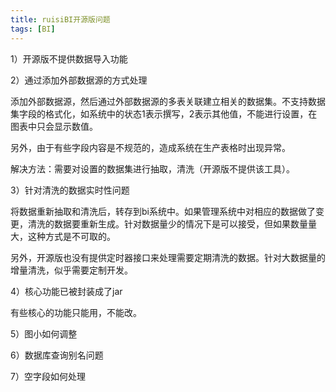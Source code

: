 ```yaml
---
title: ruisiBI开源版问题
tags: [BI]
---
```


1）开源版不提供数据导入功能

2）通过添加外部数据源的方式处理

添加外部数据源，然后通过外部数据源的多表关联建立相关的数据集。不支持数据集字段的格式化，如系统中的状态1表示撰写，2表示其他值，不能进行设置，在图表中只会显示数值。

另外，由于有些字段内容是不规范的，造成系统在生产表格时出现异常。

解决方法：需要对设置的数据集进行抽取，清洗（开源版不提供该工具）。

3）针对清洗的数据实时性问题

将数据重新抽取和清洗后，转存到bi系统中。如果管理系统中对相应的数据做了变更，清洗的数据要重新生成。针对数据量少的情况下是可以接受，但如果数量量大，这种方式是不可取的。

另外，开源版也没有提供定时器接口来处理需要定期清洗的数据。针对大数据量的增量清洗，似乎需要定制开发。

4）核心功能已被封装成了jar

有些核心的功能只能用，不能改。

5）图小如何调整

6）数据库查询别名问题

7）空字段如何处理